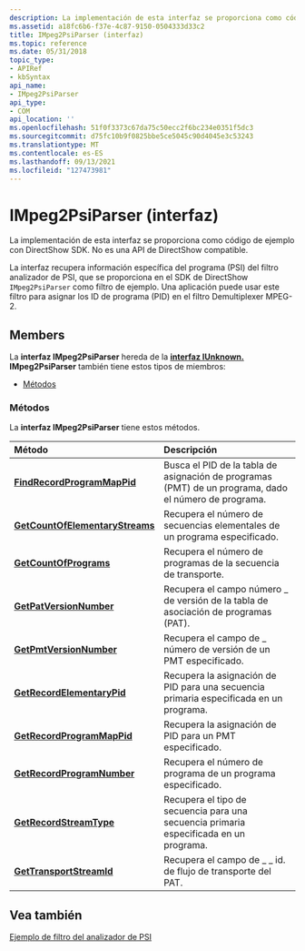 ```yaml
---
description: La implementación de esta interfaz se proporciona como código de ejemplo con DirectShow SDK.
ms.assetid: a18fc6b6-f37e-4c87-9150-0504333d33c2
title: IMpeg2PsiParser (interfaz)
ms.topic: reference
ms.date: 05/31/2018
topic_type:
- APIRef
- kbSyntax
api_name:
- IMpeg2PsiParser
api_type:
- COM
api_location: ''
ms.openlocfilehash: 51f0f3373c67da75c50ecc2f6bc234e0351f5dc3
ms.sourcegitcommit: d75fc10b9f0825bbe5ce5045c90d4045e3c53243
ms.translationtype: MT
ms.contentlocale: es-ES
ms.lasthandoff: 09/13/2021
ms.locfileid: "127473981"
---
```

# <a name="impeg2psiparser-interface"></a>IMpeg2PsiParser (interfaz)

La implementación de esta interfaz se proporciona como código de ejemplo con DirectShow SDK. No es una API de DirectShow compatible.

La interfaz recupera información específica del programa (PSI) del filtro analizador de PSI, que se proporciona en el SDK de DirectShow `IMpeg2PsiParser` como filtro de ejemplo. Una aplicación puede usar este filtro para asignar los ID de programa (PID) en el filtro Demultiplexer MPEG-2.

## <a name="members"></a>Members

La **interfaz IMpeg2PsiParser** hereda de la [**interfaz IUnknown.**](/windows/win32/api/unknwn/nn-unknwn-iunknown) **IMpeg2PsiParser** también tiene estos tipos de miembros:

-   [Métodos](#methods)

### <a name="methods"></a>Métodos

La **interfaz IMpeg2PsiParser** tiene estos métodos.



| Método                                                                             | Descripción                                                                               |
|:-----------------------------------------------------------------------------------|:------------------------------------------------------------------------------------------|
| [**FindRecordProgramMapPid**](/previous-versions/windows/desktop/legacy/dd407137(v=vs.85))         | Busca el PID de la tabla de asignación de programas (PMT) de un programa, dado el número de programa.<br/> |
| [**GetCountOfElementaryStreams**](impeg2psiparser-getcountofelementarystreams.md) | Recupera el número de secuencias elementales de un programa especificado.<br/>             |
| [**GetCountOfPrograms**](impeg2psiparser-getcountofprograms.md)                   | Recupera el número de programas de la secuencia de transporte.<br/>                      |
| [**GetPatVersionNumber**](impeg2psiparser-getpatversionnumber.md)                 | Recupera el campo número \_ de versión de la tabla de asociación de programas (PAT).<br/>  |
| [**GetPmtVersionNumber**](impeg2psiparser-getpmtversionnumber.md)                 | Recupera el campo de \_ número de versión de un PMT especificado.<br/>                      |
| [**GetRecordElementaryPid**](/previous-versions/windows/desktop/legacy/dd376623(v=vs.85))           | Recupera la asignación de PID para una secuencia primaria especificada en un programa.<br/>   |
| [**GetRecordProgramMapPid**](/previous-versions/windows/desktop/legacy/dd376624(v=vs.85))           | Recupera la asignación de PID para un PMT especificado.<br/>                              |
| [**GetRecordProgramNumber**](impeg2psiparser-getrecordprogramnumber.md)           | Recupera el número de programa de un programa especificado.<br/>                          |
| [**GetRecordStreamType**](/previous-versions/windows/desktop/legacy/dd376626(v=vs.85))                 | Recupera el tipo de secuencia para una secuencia primaria especificada en un programa.<br/>      |
| [**GetTransportStreamId**](impeg2psiparser-gettransportstreamid.md)               | Recupera el campo de \_ \_ id. de flujo de transporte del PAT.<br/>                        |



 

## <a name="see-also"></a>Vea también

<dl> <dt>

[Ejemplo de filtro del analizador de PSI](psi-parser-filter-sample.md)
</dt> </dl>

 

 
